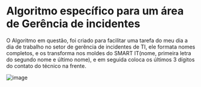 
# Algoritmo específico para um área de Gerência de incidentes

O Algoritmo em questão, foi criado para facilitar uma tarefa do meu dia a dia de trabalho no setor de gerência de incidentes de TI, ele formata nomes completos, e os transforma nos moldes do SMART IT(nome, primeira letra do segundo nome e último nome), e em seguida coloca os últimos 3 dígitos do contato do técnico na frente.

![image](https://github.com/pedrohenriko/mascaras/assets/101285415/a373f4b9-61f2-4860-b073-87c0d892d006)
